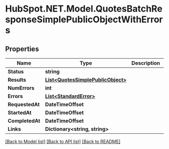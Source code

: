 # HubSpot.NET.Model.QuotesBatchResponseSimplePublicObjectWithErrors

## Properties

Name | Type | Description | Notes
------------ | ------------- | ------------- | -------------
**Status** | **string** |  | 
**Results** | [**List&lt;QuotesSimplePublicObject&gt;**](QuotesSimplePublicObject.md) |  | 
**NumErrors** | **int** |  | [optional] 
**Errors** | [**List&lt;StandardError&gt;**](StandardError.md) |  | [optional] 
**RequestedAt** | **DateTimeOffset** |  | [optional] 
**StartedAt** | **DateTimeOffset** |  | 
**CompletedAt** | **DateTimeOffset** |  | 
**Links** | **Dictionary&lt;string, string&gt;** |  | [optional] 

[[Back to Model list]](../README.md#documentation-for-models) [[Back to API list]](../README.md#documentation-for-api-endpoints) [[Back to README]](../README.md)

